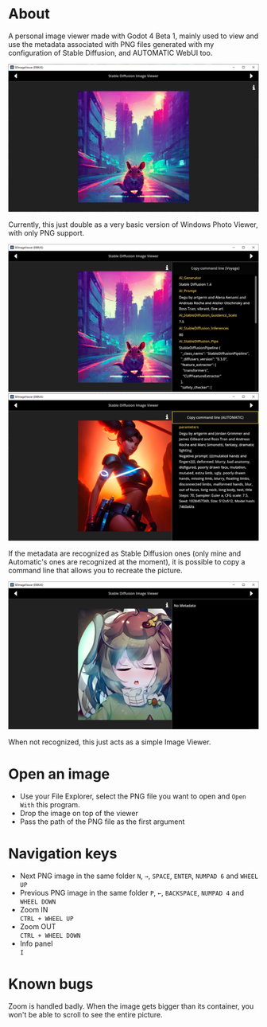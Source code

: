 # About

A personal image viewer made with Godot 4 Beta 1, mainly used to view
and use the metadata associated with PNG files generated with
my configuration of Stable Diffusion, and AUTOMATIC WebUI too.

![Main look with the panel off](./screenshots/first_version_panel_off.png)

Currently, this just double as a very basic version of Windows
Photo Viewer, with only PNG support.

![Main look with the panel on](./screenshots/first_version_panel_on.png)
![Demonstration of Automatic panel](./screenshots/first_version_panel_on_automatic.png)

If the metadata are recognized as Stable Diffusion ones (only
mine and Automatic's ones are recognized at the moment), it is
possible to copy a command line that allows you to recreate the
picture.

![Simple image viewer](./screenshots/first_version_panel_on_no_metadata.png)

When not recognized, this just acts as a simple Image Viewer.

# Open an image

* Use your File Explorer, select the PNG file you want to open and `Open With` this program.
* Drop the image on top of the viewer
* Pass the path of the PNG file as the first argument

# Navigation keys

* Next PNG image in the same folder
  `N`, `→`, `SPACE`, `ENTER`, `NUMPAD 6` and `WHEEL UP`
* Previous PNG image in the same folder
  `P`, `←`, `BACKSPACE`, `NUMPAD 4` and `WHEEL DOWN`
* Zoom IN  
  `CTRL + WHEEL UP`
* Zoom OUT  
  `CTRL + WHEEL DOWN`
* Info panel  
  `I`

# Known bugs

Zoom is handled badly. When the image gets bigger than its container, you won't
be able to scroll to see the entire picture.